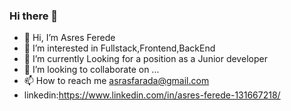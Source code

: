 ### Hi there 👋
- 👋 Hi, I’m Asres Ferede
- 👀 I’m interested in Fullstack,Frontend,BackEnd
- 🌱 I’m currently Looking for a position as a Junior developer
- 💞️ I’m looking to collaborate on ...
- 📫 How to reach me asrasfarada@gmail.com
- linkedin:https://www.linkedin.com/in/asres-ferede-131667218/
<!--
**asi111/asi111** is a ✨ _special_ ✨ repository because its `README.md` (this file) appears on your GitHub profile.

Here are some ideas to get you started:

- 🔭 I’m currently working on ...
- 🌱 I’m currently learning ...
- 👯 I’m looking to collaborate on ...
- 🤔 I’m looking for help with ...
- 💬 Ask me about ...
- 📫 How to reach me: ...
- 😄 Pronouns: ...
- ⚡ Fun fact: ...
-->
